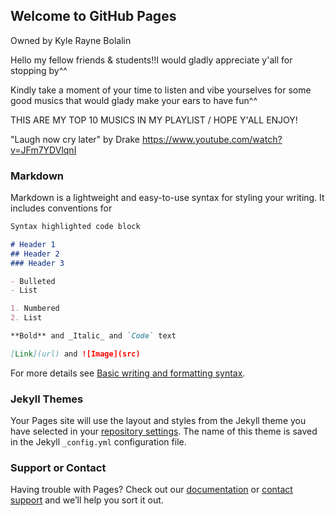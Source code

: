 ## Welcome to GitHub Pages
Owned by Kyle Rayne Bolalin

Hello my fellow friends & students!!I would gladly appreciate y'all for stopping by^^

Kindly take a moment of your time to listen and vibe yourselves for some good musics that would glady make your ears to have fun^^

THIS ARE MY TOP 10 MUSICS IN MY PLAYLIST / HOPE Y'ALL ENJOY!

"Laugh now cry later" by Drake
https://www.youtube.com/watch?v=JFm7YDVlqnI



### Markdown

Markdown is a lightweight and easy-to-use syntax for styling your writing. It includes conventions for

```markdown
Syntax highlighted code block

# Header 1
## Header 2
### Header 3

- Bulleted
- List

1. Numbered
2. List

**Bold** and _Italic_ and `Code` text

[Link](url) and ![Image](src)
```

For more details see [Basic writing and formatting syntax](https://docs.github.com/en/github/writing-on-github/getting-started-with-writing-and-formatting-on-github/basic-writing-and-formatting-syntax).

### Jekyll Themes

Your Pages site will use the layout and styles from the Jekyll theme you have selected in your [repository settings](https://github.com/NecroZrayne/NecroZrayne.github.io/settings/pages). The name of this theme is saved in the Jekyll `_config.yml` configuration file.

### Support or Contact

Having trouble with Pages? Check out our [documentation](https://docs.github.com/categories/github-pages-basics/) or [contact support](https://support.github.com/contact) and we’ll help you sort it out.
